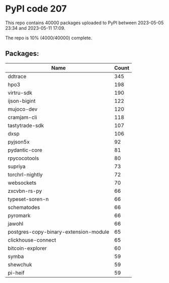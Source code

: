 # PyPI code 207

This repo contains 40000 packages uploaded to PyPI between 
2023-05-05 23:34 and 2023-05-11 17:09.

The repo is 10% (4000/40000) complete.

## Packages:

| Name  | Count |
| ----- | ----- |
| ddtrace | 345 |
| hpo3 | 198 |
| virtru-sdk | 190 |
| ijson-bigint | 122 |
| mujoco-dev | 120 |
| cramjam-cli | 118 |
| tastytrade-sdk | 107 |
| dxsp | 106 |
| pyjson5x | 92 |
| pydantic-core | 81 |
| rpycocotools | 80 |
| supriya | 73 |
| torchrl-nightly | 72 |
| websockets | 70 |
| zxcvbn-rs-py | 66 |
| typeset-soren-n | 66 |
| schematodes | 66 |
| pyromark | 66 |
| jawohl | 66 |
| postgres-copy-binary-extension-module | 65 |
| clickhouse-connect | 65 |
| bitcoin-explorer | 60 |
| symba | 59 |
| shewchuk | 59 |
| pi-heif | 59 |


